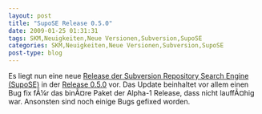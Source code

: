 ```yaml
---
layout: post
title: "SupoSE Release 0.5.0"
date: 2009-01-25 01:31:31
tags: SKM,Neuigkeiten,Neue Versionen,Subversion,SupoSE
categories: SKM,Neuigkeiten,Neue Versionen,Subversion,SupoSE
post-type: blog
---
```

Es liegt nun eine neue <a href="http://www.supose.org/projects/show/supose">Release der Subversion Repository Search Engine (SupoSE)</a> in der <a href="http://www.supose.org/versions/show/7">Release 0.5.0</a> vor.
Das Update beinhaltet vor allem einen Bug fix fÃ¼r das binÃ¤re Paket der Alpha-1 Release, dass nicht lauffÃ¤hig war. Ansonsten sind noch einige Bugs gefixed worden.

